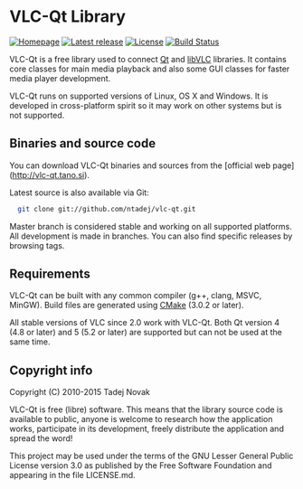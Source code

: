 # VLC-Qt Library
[![Homepage][web-img]][web]
[![Latest release][release-img]][release]
[![License][license-img]][license]
[![Build Status][travis-img]][travis]

VLC-Qt is a free library used to connect [Qt](http://qt.io) and
[libVLC](http://videolan.org) libraries. It contains core classes for main
media playback and also some GUI classes for faster media player development.

VLC-Qt runs on supported versions of Linux, OS X and Windows. It is developed
in cross-platform spirit so it may work on other systems but is not supported.


## Binaries and source code

You can download VLC-Qt binaries and sources from the [official web page]
(http://vlc-qt.tano.si).

Latest source is also available via Git:
```bash
  git clone git://github.com/ntadej/vlc-qt.git
```

Master branch is considered stable and working on all supported platforms.
All development is made in branches. You can also find specific releases by
browsing tags.


## Requirements

VLC-Qt can be built with any common compiler (g++, clang, MSVC, MinGW).
Build files are generated using [CMake](http://www.cmake.org) (3.0.2 or later).

All stable versions of VLC since 2.0 work with VLC-Qt.
Both Qt version 4 (4.8 or later) and 5 (5.2 or later) are supported but
can not be used at the same time.


## Copyright info

Copyright (C) 2010-2015 Tadej Novak

VLC-Qt is free (libre) software. This means that the library
source code is available to public, anyone is welcome to research
how the application works, participate in its development, freely
distribute the application and spread the word!

This project may be used under the terms of the
GNU Lesser General Public License version 3.0 as published by the
Free Software Foundation and appearing in the file LICENSE.md.


[web]: http://vlc-qt.tano.si
[release]: https://github.com/ntadej/vlc-qt/releases
[license]: https://github.com/ntadej/vlc-qt/blob/master/LICENSE.md
[travis]: https://travis-ci.org/ntadej/vlc-qt

[web-img]: https://img.shields.io/badge/web-vlc--qt.tano.si-green.svg
[license-img]: https://img.shields.io/github/license/ntadej/vlc-qt.svg
[release-img]: https://img.shields.io/github/release/ntadej/vlc-qt.svg
[travis-img]: https://travis-ci.org/ntadej/vlc-qt.svg?branch=master

